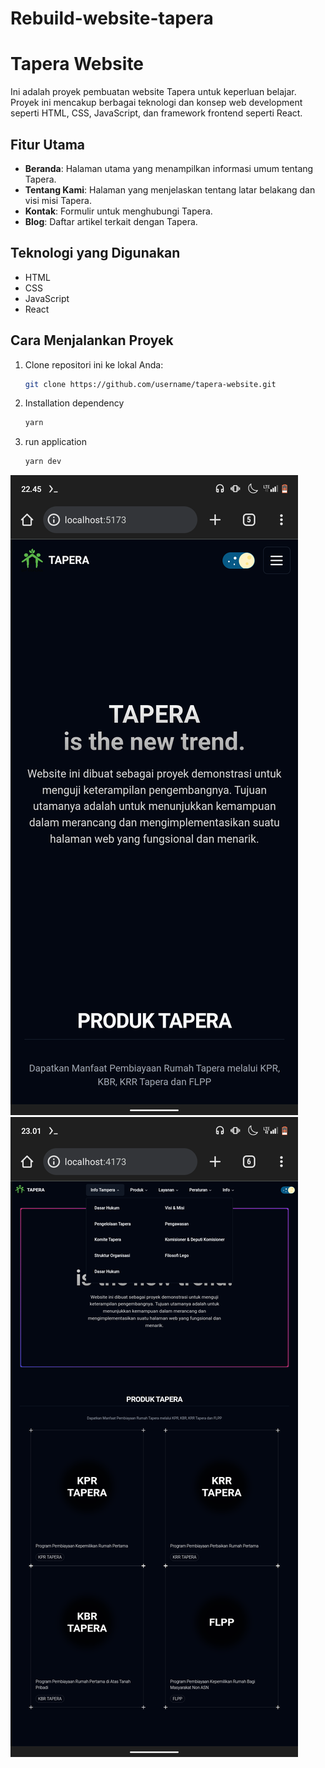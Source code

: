 # Rebuild-website-tapera
# Tapera Website

Ini adalah proyek pembuatan website Tapera untuk keperluan belajar. Proyek ini mencakup berbagai teknologi dan konsep web development seperti HTML, CSS, JavaScript, dan framework frontend seperti React.

## Fitur Utama

- **Beranda**: Halaman utama yang menampilkan informasi umum tentang Tapera.
- **Tentang Kami**: Halaman yang menjelaskan tentang latar belakang dan visi misi Tapera.
- **Kontak**: Formulir untuk menghubungi Tapera.
- **Blog**: Daftar artikel terkait dengan Tapera.

## Teknologi yang Digunakan

- HTML
- CSS
- JavaScript
- React

## Cara Menjalankan Proyek

1. Clone repositori ini ke lokal Anda:

   ```bash
   git clone https://github.com/username/tapera-website.git

   ```

2. Installation dependency

   ```bash
   yarn

   ```

3. run application
   ```bash
   yarn dev
   ```



![Logo Tapera](./src/assets/Screenshot_20240707-224517.png)
![Alt "assets"](./src/assets/Screenshot_20240707-230141.png)
